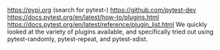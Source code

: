 
https://pypi.org (search for pytest-)
https://github.com/pytest-dev
https://docs.pytest.org/en/latest/how-to/plugins.html
https://docs.pytest.org/en/latest/reference/plugin_list.html
We quickly looked at the variety of plugins available, and specifically tried out using pytest-randomly, pytest-repeat, and pytest-xdist.